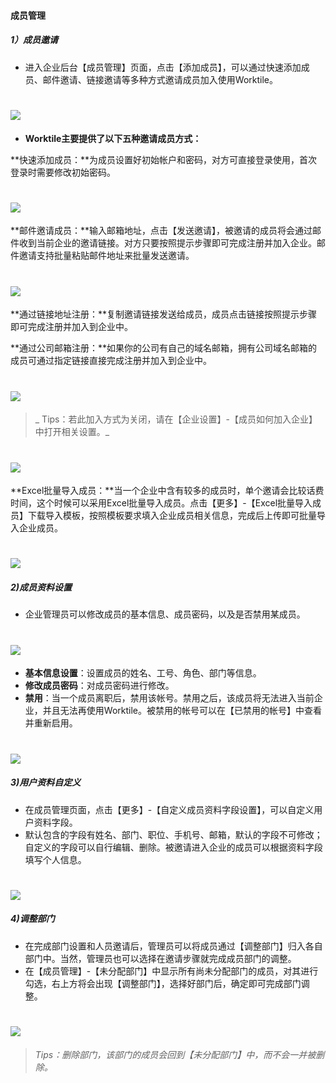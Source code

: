 #### 成员管理

##### 1）成员邀请

* 进入企业后台【成员管理】页面，点击【添加成员】，可以通过快速添加成员、邮件邀请、链接邀请等多种方式邀请成员加入使用Worktile。

# ![](/assets/2.2.1成员邀请.png)

* **Worktile主要提供了以下五种邀请成员方式：**

**快速添加成员：**为成员设置好初始帐户和密码，对方可直接登录使用，首次登录时需要修改初始密码。

# ![](/assets/快速添加成员.png)

**邮件邀请成员：**输入邮箱地址，点击【发送邀请】，被邀请的成员将会通过邮件收到当前企业的邀请链接。对方只要按照提示步骤即可完成注册并加入企业。邮件邀请支持批量粘贴邮件地址来批量发送邀请。

# ![](/assets/邮件邀请成员.png)

**通过链接地址注册：**复制邀请链接发送给成员，成员点击链接按照提示步骤即可完成注册并加入到企业中。  

**通过公司邮箱注册：**如果你的公司有自己的域名邮箱，拥有公司域名邮箱的成员可通过指定链接直接完成注册并加入到企业中。

# ![](/assets/邮箱注册.png)

> _ Tips：若此加入方式为关闭，请在【企业设置】-【成员如何加入企业】中打开相关设置。_

# ![](/assets/邮箱注册2.png)

**Excel批量导入成员：**当一个企业中含有较多的成员时，单个邀请会比较话费时间，这个时候可以采用Excel批量导入成员。点击【更多】-【Excel批量导入成员】下载导入模板，按照模板要求填入企业成员相关信息，完成后上传即可批量导入企业成员。

# ![](/assets/excel批量导入.png)

##### 2)成员资料设置

* 企业管理员可以修改成员的基本信息、成员密码，以及是否禁用某成员。

# ![](/assets/2.2.2成员资料设置.png)

* **基本信息设置**：设置成员的姓名、工号、角色、部门等信息。
* **修改成员密码**：对成员密码进行修改。
* **禁用**：当一个成员离职后，禁用该帐号。禁用之后，该成员将无法进入当前企业，并且无法再使用Worktile。被禁用的帐号可以在【已禁用的帐号】中查看并重新启用。

# ![](/assets/2.2.2成员资料设置2.png)

##### 3)用户资料自定义

* 在成员管理页面，点击【更多】-【自定义成员资料字段设置】，可以自定义用户资料字段。
* 默认包含的字段有姓名、部门、职位、手机号、邮箱，默认的字段不可修改；自定义的字段可以自行编辑、删除。被邀请进入企业的成员可以根据资料字段填写个人信息。

# ![](/assets/2.2.3用户资料定义.png)

##### 4)调整部门

* 在完成部门设置和人员邀请后，管理员可以将成员通过【调整部门】归入各自部门中。当然，管理员也可以选择在邀请步骤就完成成员部门的调整。
* 在【成员管理】-【未分配部门】中显示所有尚未分配部门的成员，对其进行勾选，右上方将会出现【调整部门】，选择好部门后，确定即可完成部门调整。    

# ![](/assets/2.2.4部门调整.png)

> _Tips：删除部门，该部门的成员会回到【未分配部门】中，而不会一并被删除。_



